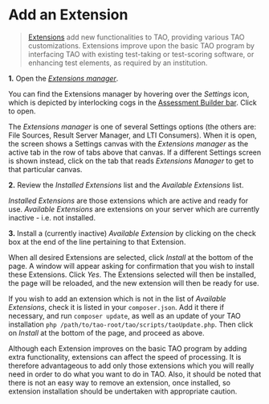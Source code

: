 <!--
    created_at: 2016-12-15
    authors:         
      - Catherine Pease
--> 

# Add an Extension

>[Extensions](../appendix/glossary.md#extension) add new functionalities to TAO, providing various TAO customizations. Extensions improve upon the basic TAO program by interfacing TAO with existing test-taking or test-scoring software, or enhancing test elements, as required by an institution.


**1.** Open the *[Extensions manager](../appendix/glossary.md#extensions-manager)*.

You can find the Extensions manager by hovering over the *Settings* icon, which is depicted by interlocking cogs in the [Assessment Builder bar](../appendix/glossary.md#assessment-builder-bar). Click to open.

The *Extensions manager* is one of several Settings options (the others are: File Sources, Result Server Manager, and LTI Consumers). When it is open, the screen shows a Settings canvas with the *Extensions manager* as the active tab in the row of tabs above that canvas. If a different Settings screen is shown instead, click on the tab that reads *Extensions Manager* to get to that particular canvas.

**2.** Review the *Installed Extensions* list and the *Available Extensions* list.

*Installed Extensions* are those extensions which are active and ready for use. *Available Extensions* are extensions on your server which are currently inactive - i.e. not installed.

**3.** Install a (currently inactive) *Available Extension* by clicking on the check box at the end of the line pertaining to that Extension. 

When all desired Extensions are selected, click *Install* at the bottom of the page. A window will appear asking for  confirmation that you wish to install these Extensions.
Click *Yes*. The Extensions selected will then be installed, the page will be reloaded, and the new extension will then be ready for use. 

If you wish to add an extension which is not in the list of *Available Extensions*, check it is listed in your `composer.json`. Add it there if necessary, and run `composer update`, as well as an update of your TAO installation `php /path/to/tao-root/tao/scripts/taoUpdate.php`. Then click on *Install* at the bottom of the page, and proceed as above.


Although each Extension improves on the basic TAO program by adding extra functionality, extensions can affect the speed of processing. It is therefore advantageous to add only those extensions which you will really need in order to do what you want to do in TAO. Also, it should be noted that there is not an easy way to remove an extension, once installed, so extension installation should be undertaken with appropriate caution.

